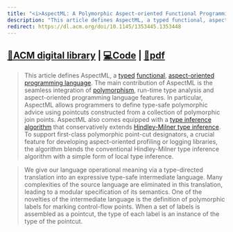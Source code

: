 ```yaml
---
title: "<i>AspectML: A Polymorphic Aspect-oriented Functional Programming Language</i> published at ACM Transactions on Programming Languages & Systems (TOPLAS)"
description: "This article defines AspectML, a typed functional, aspect-oriented programming language. The main contribution of AspectML is the seamless integration of polymorphism, run-time type analysis and aspect-oriented programming language features."
redirect: https://dl.acm.org/doi/10.1145/1353445.1353448
---
```


## [🔗ACM digital library](https://dl.acm.org/doi/10.1145/1353445.1353448) | [💻Code](https://github.com/dantasfiles/AspectML) | [📄pdf](http://repository.upenn.edu/cis_papers/379)

> This article defines AspectML, a [typed](https://en.wikipedia.org/wiki/Type_system) [functional](https://en.wikipedia.org/wiki/Functional_programming), [aspect-oriented programming language](https://en.wikipedia.org/wiki/Aspect-oriented_programming). The main contribution of AspectML is the seamless integration of [polymorphism](https://en.wikipedia.org/wiki/Polymorphism_(computer_science)), run-time type analysis and aspect-oriented programming language features. In particular, AspectML allows programmers to define type-safe polymorphic advice using pointcuts constructed from a collection of polymorphic join points. AspectML also comes equipped with a [type inference algorithm](https://en.wikipedia.org/wiki/Type_inference) that conservatively extends [Hindley-Milner type inference](https://en.wikipedia.org/wiki/Hindley%E2%80%93Milner_type_system). To support first-class polymorphic point-cut designators, a crucial feature for developing aspect-oriented profiling or logging libraries, the algorithm blends the conventional Hindley-Milner type inference algorithm with a simple form of local type inference.

> We give our language operational meaning via a type-directed translation into an expressive type-safe intermediate language. Many complexities of the source language are eliminated in this translation, leading to a modular specification of its semantics. One of the novelties of the intermediate language is the definition of polymorphic labels for marking control-flow points. When a set of labels is assembled as a pointcut, the type of each label is an instance of the type of the pointcut.



